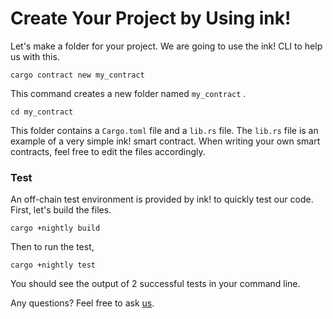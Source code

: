 # Create Your Project by Using ink!

Let's make a folder for your project. We are going to use the ink! CLI to help us with this.

```text
cargo contract new my_contract
```

 This command creates a new folder named `my_contract` . 

```text
cd my_contract
```

This folder contains a `Cargo.toml` file and a `lib.rs` file. The `lib.rs` file is an example of a very simple ink! smart contract. When writing your own smart contracts, feel free to edit the files accordingly.

### Test

An off-chain test environment is provided by ink! to quickly test our code. First, let's build the files.

```text
cargo +nightly build
```

Then to run the test,

```text
cargo +nightly test
```

You should see the output of 2 successful tests in your command line.

Any questions? Feel free to ask [us](https://discord.gg/kH3Njpr).

